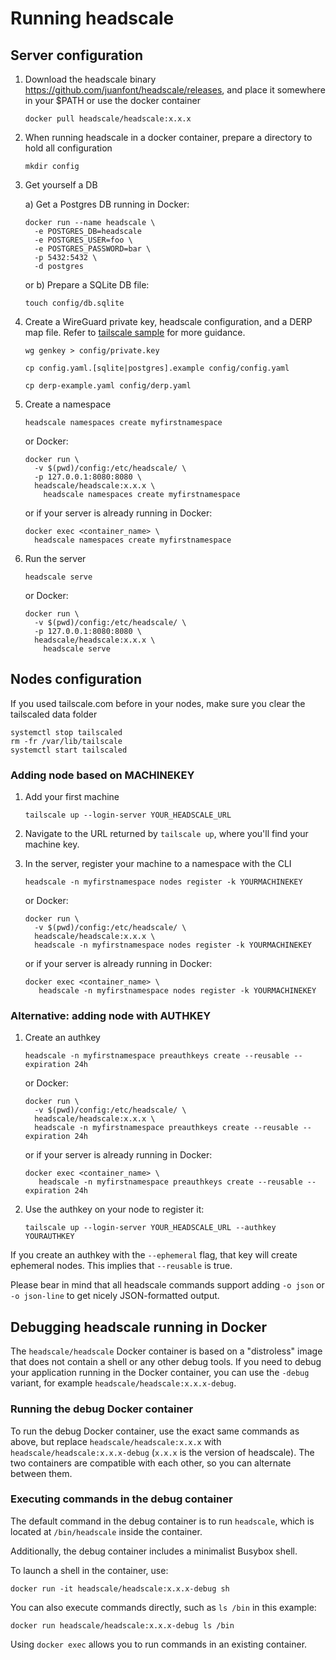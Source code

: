 # Running headscale

## Server configuration

1. Download the headscale binary https://github.com/juanfont/headscale/releases, and place it somewhere in your $PATH or use the docker container

   ```shell
   docker pull headscale/headscale:x.x.x
   ```

   <!--
    or
    ```shell
    docker pull ghrc.io/juanfont/headscale:x.x.x
    ``` -->

2. When running headscale in a docker container, prepare a directory to hold all configuration

   ```shell
   mkdir config
   ```

3. Get yourself a DB

   a) Get a Postgres DB running in Docker:

   ```shell
   docker run --name headscale \
     -e POSTGRES_DB=headscale
     -e POSTGRES_USER=foo \
     -e POSTGRES_PASSWORD=bar \
     -p 5432:5432 \
     -d postgres
   ```

   or b) Prepare a SQLite DB file:
   
   ```shell
   touch config/db.sqlite
   ```

4. Create a WireGuard private key, headscale configuration, and a DERP map file. Refer to [tailscale sample](https://raw.githubusercontent.com/tailscale/tailscale/main/net/dnsfallback/dns-fallback-servers.json) for more guidance.

   ```shell
   wg genkey > config/private.key

   cp config.yaml.[sqlite|postgres].example config/config.yaml

   cp derp-example.yaml config/derp.yaml
   ```

5. Create a namespace

   ```shell
   headscale namespaces create myfirstnamespace
   ```

   or Docker:

   ```shell
   docker run \
     -v $(pwd)/config:/etc/headscale/ \
     -p 127.0.0.1:8080:8080 \
     headscale/headscale:x.x.x \
       headscale namespaces create myfirstnamespace
   ```

   or if your server is already running in Docker:

   ```shell
   docker exec <container_name> \
     headscale namespaces create myfirstnamespace
   ```

6. Run the server

   ```shell
   headscale serve
   ```

   or Docker:

   ```shell
   docker run \
     -v $(pwd)/config:/etc/headscale/ \
     -p 127.0.0.1:8080:8080 \
     headscale/headscale:x.x.x \
       headscale serve
   ```

## Nodes configuration

If you used tailscale.com before in your nodes, make sure you clear the tailscaled data folder

```shell
systemctl stop tailscaled
rm -fr /var/lib/tailscale
systemctl start tailscaled
```

### Adding node based on MACHINEKEY

1. Add your first machine

   ```shell
   tailscale up --login-server YOUR_HEADSCALE_URL
   ```

2. Navigate to the URL returned by `tailscale up`, where you'll find your machine key.

3. In the server, register your machine to a namespace with the CLI

   ```shell
   headscale -n myfirstnamespace nodes register -k YOURMACHINEKEY
   ```

   or Docker:
  
   ```shell
   docker run \
     -v $(pwd)/config:/etc/headscale/ \
     headscale/headscale:x.x.x \
     headscale -n myfirstnamespace nodes register -k YOURMACHINEKEY
   ```

   or if your server is already running in Docker:

   ```shell
   docker exec <container_name> \
      headscale -n myfirstnamespace nodes register -k YOURMACHINEKEY
   ```

### Alternative: adding node with AUTHKEY

1. Create an authkey

   ```shell
   headscale -n myfirstnamespace preauthkeys create --reusable --expiration 24h
   ```

   or Docker:

   ```shell
   docker run \
     -v $(pwd)/config:/etc/headscale/ \
     headscale/headscale:x.x.x \
     headscale -n myfirstnamespace preauthkeys create --reusable --expiration 24h
   ```

   or if your server is already running in Docker:

   ```shell
   docker exec <container_name> \
      headscale -n myfirstnamespace preauthkeys create --reusable --expiration 24h
   ```

2. Use the authkey on your node to register it:

   ```shell
   tailscale up --login-server YOUR_HEADSCALE_URL --authkey YOURAUTHKEY
   ```

If you create an authkey with the `--ephemeral` flag, that key will create ephemeral nodes. This implies that `--reusable` is true.

Please bear in mind that all headscale commands support adding `-o json` or `-o json-line` to get nicely JSON-formatted output.

## Debugging headscale running in Docker

The `headscale/headscale` Docker container is based on a "distroless" image that does not contain a shell or any other debug tools. If you need to debug your application running in the Docker container, you can use the `-debug` variant, for example `headscale/headscale:x.x.x-debug`.

### Running the debug Docker container

To run the debug Docker container, use the exact same commands as above, but replace `headscale/headscale:x.x.x` with `headscale/headscale:x.x.x-debug` (`x.x.x` is the version of headscale). The two containers are compatible with each other, so you can alternate between them.

### Executing commands in the debug container

The default command in the debug container is to run `headscale`, which is located at `/bin/headscale` inside the container.

Additionally, the debug container includes a minimalist Busybox shell.

To launch a shell in the container, use:

```
docker run -it headscale/headscale:x.x.x-debug sh
```

You can also execute commands directly, such as `ls /bin` in this example:

```
docker run headscale/headscale:x.x.x-debug ls /bin
```

Using `docker exec` allows you to run commands in an existing container.
